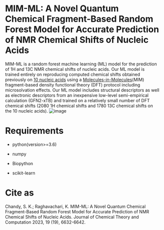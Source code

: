# **MIM-ML: A Novel Quantum Chemical Fragment-Based Random Forest Model for Accurate Prediction of NMR Chemical Shifts of Nucleic Acids**

MIM-ML is a random forest machine learning (ML) model for the prediction of 1H and 13C NMR chemical shifts of nucleic acids. Our ML model is trained entirely on reproducing computed chemical shifts obtained previously on [10 nucleic acids](https://pubs.acs.org/doi/abs/10.1021/acs.jctc.2c00967) using a [Molecules-in-Molecules](https://pubs.acs.org/doi/full/10.1021/ct200033b)(MIM) fragment-based density functional theory (DFT) protocol including microsolvation effects. Our ML model includes structural descriptors as well as electronic descriptors from an inexpensive low-level semi-empirical calculation (GFN2-xTB) and trained on a relatively small number of DFT chemical shifts (2080 1H chemical shifts and 1780 13C chemical shifts on the 10 nucleic acids). 
![image](https://github.com/user-attachments/assets/8ef9c252-f907-408f-b5b8-bd0c1a3405c9)


# Requirements
- python(version>=3.6)
* numpy
+ Biopython
- scikit-learn

# Cite as 
Chandy, S. K.; Raghavachari, K. MIM-ML: A Novel Quantum Chemical Fragment-Based Random Forest Model for Accurate Prediction of NMR Chemical Shifts of Nucleic Acids. Journal of Chemical Theory and Computation 2023, 19 (19), 6632-6642. 
